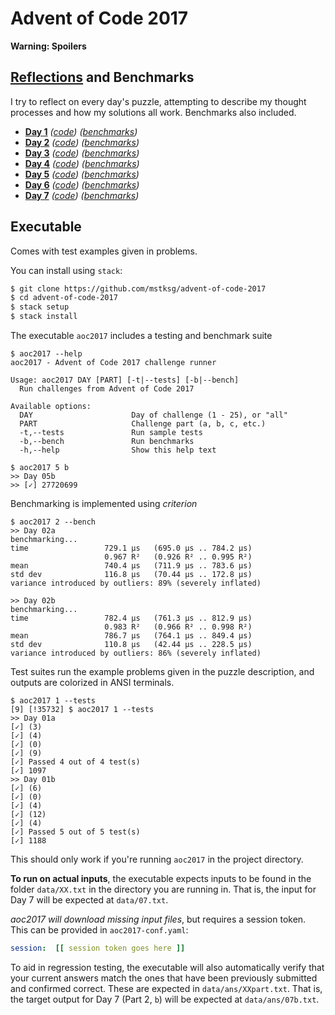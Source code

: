Advent of Code 2017
===================

**Warning: Spoilers**

[Reflections][] and Benchmarks
------------------------------

[Reflections]: https://github.com/mstksg/advent-of-code-2017/blob/master/reflections.md

I try to reflect on every day's puzzle, attempting to describe my thought
processes and how my solutions all work.  Benchmarks also included.

*   **[Day 1][]** *([code][d1c])* *([benchmarks][d1b])*
*   **[Day 2][]** *([code][d2c])* *([benchmarks][d1b])*
*   **[Day 3][]** *([code][d3c])* *([benchmarks][d1b])*
*   **[Day 4][]** *([code][d4c])* *([benchmarks][d1b])*
*   **[Day 5][]** *([code][d5c])* *([benchmarks][d1b])*
*   **[Day 6][]** *([code][d6c])* *([benchmarks][d1b])*
*   **[Day 7][]** *([code][d7c])* *([benchmarks][d1b])*

[Day 1]: https://github.com/mstksg/advent-of-code-2017/blob/master/reflections.md#day-1
[Day 2]: https://github.com/mstksg/advent-of-code-2017/blob/master/reflections.md#day-2
[Day 3]: https://github.com/mstksg/advent-of-code-2017/blob/master/reflections.md#day-3
[Day 4]: https://github.com/mstksg/advent-of-code-2017/blob/master/reflections.md#day-4
[Day 5]: https://github.com/mstksg/advent-of-code-2017/blob/master/reflections.md#day-5
[Day 6]: https://github.com/mstksg/advent-of-code-2017/blob/master/reflections.md#day-6
[Day 7]: https://github.com/mstksg/advent-of-code-2017/blob/master/reflections.md#day-7

[d1c]: https://github.com/mstksg/advent-of-code-2017/blob/master/src/AOC2017/Day01.hs
[d2c]: https://github.com/mstksg/advent-of-code-2017/blob/master/src/AOC2017/Day02.hs
[d3c]: https://github.com/mstksg/advent-of-code-2017/blob/master/src/AOC2017/Day03.hs
[d4c]: https://github.com/mstksg/advent-of-code-2017/blob/master/src/AOC2017/Day04.hs
[d5c]: https://github.com/mstksg/advent-of-code-2017/blob/master/src/AOC2017/Day05.hs
[d6c]: https://github.com/mstksg/advent-of-code-2017/blob/master/src/AOC2017/Day06.hs
[d7c]: https://github.com/mstksg/advent-of-code-2017/blob/master/src/AOC2017/Day07.hs

[d1b]: https://github.com/mstksg/advent-of-code-2017/blob/master/reflections.md#day-1-benchmarks
[d2b]: https://github.com/mstksg/advent-of-code-2017/blob/master/reflections.md#day-2-benchmarks
[d3b]: https://github.com/mstksg/advent-of-code-2017/blob/master/reflections.md#day-3-benchmarks
[d4b]: https://github.com/mstksg/advent-of-code-2017/blob/master/reflections.md#day-4-benchmarks
[d5b]: https://github.com/mstksg/advent-of-code-2017/blob/master/reflections.md#day-5-benchmarks
[d6b]: https://github.com/mstksg/advent-of-code-2017/blob/master/reflections.md#day-6-benchmarks
[d7b]: https://github.com/mstksg/advent-of-code-2017/blob/master/reflections.md#day-7-benchmarks

Executable
----------

Comes with test examples given in problems.

You can install using `stack`:

```bash
$ git clone https://github.com/mstksg/advent-of-code-2017
$ cd advent-of-code-2017
$ stack setup
$ stack install
```

The executable `aoc2017` includes a testing and benchmark suite

```
$ aoc2017 --help
aoc2017 - Advent of Code 2017 challenge runner

Usage: aoc2017 DAY [PART] [-t|--tests] [-b|--bench]
  Run challenges from Advent of Code 2017

Available options:
  DAY                      Day of challenge (1 - 25), or "all"
  PART                     Challenge part (a, b, c, etc.)
  -t,--tests               Run sample tests
  -b,--bench               Run benchmarks
  -h,--help                Show this help text

$ aoc2017 5 b
>> Day 05b
>> [✓] 27720699
```

Benchmarking is implemented using *criterion*

```
$ aoc2017 2 --bench
>> Day 02a
benchmarking...
time                 729.1 μs   (695.0 μs .. 784.2 μs)
                     0.967 R²   (0.926 R² .. 0.995 R²)
mean                 740.4 μs   (711.9 μs .. 783.6 μs)
std dev              116.8 μs   (70.44 μs .. 172.8 μs)
variance introduced by outliers: 89% (severely inflated)

>> Day 02b
benchmarking...
time                 782.4 μs   (761.3 μs .. 812.9 μs)
                     0.983 R²   (0.966 R² .. 0.998 R²)
mean                 786.7 μs   (764.1 μs .. 849.4 μs)
std dev              110.8 μs   (42.44 μs .. 228.5 μs)
variance introduced by outliers: 86% (severely inflated)
```

Test suites run the example problems given in the puzzle description, and
outputs are colorized in ANSI terminals.

```
$ aoc2017 1 --tests
[9] [!35732] $ aoc2017 1 --tests
>> Day 01a
[✓] (3)
[✓] (4)
[✓] (0)
[✓] (9)
[✓] Passed 4 out of 4 test(s)
[✓] 1097
>> Day 01b
[✓] (6)
[✓] (0)
[✓] (4)
[✓] (12)
[✓] (4)
[✓] Passed 5 out of 5 test(s)
[✓] 1188
```

This should only work if you're running `aoc2017` in the project directory.

**To run on actual inputs**, the executable expects inputs to be found in the
folder `data/XX.txt` in the directory you are running in.  That is, the input
for Day 7 will be expected at `data/07.txt`.

*aoc2017 will download missing input files*, but requires a session token.
This can be provided in `aoc2017-conf.yaml`:

```yaml
session:  [[ session token goes here ]]
```

To aid in regression testing, the executable will also automatically verify
that your current answers match the ones that have been previously submitted
and confirmed correct.  These are expected in `data/ans/XXpart.txt`.  That is,
the target output for Day 7 (Part 2, `b`) will be expected at
`data/ans/07b.txt`.

